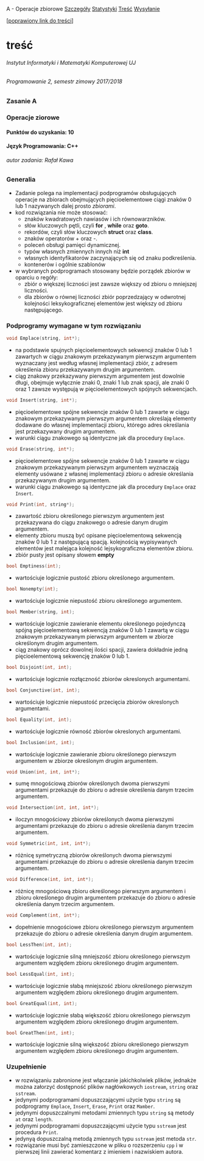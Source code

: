 A - Operacje zbiorowe
[Szczegóły](https://p2.ii.uj.edu.pl/#ProblemDescription/1)
[Statystyki](https://p2.ii.uj.edu.pl/#ProblemStatistics/1)
[Treść](https://p2.ii.uj.edu.pl/#ProblemContent/1)
[Wysyłanie](https://p2.ii.uj.edu.pl/#SendSubmit/1)

[[poprawiony link do treści](https://ww2.ii.uj.edu.pl/~kawa/intra/2017_2018_Programowanie_2/2017_2018_Programowanie_2_Zadanie_A.pdf)]

# treść

###### Instytut Informatyki i Matematyki Komputerowej UJ
###### Programowanie 2, semestr zimowy 2017/2018
### Zasanie A
### Operacje ziorowe
#### Punktów do uzyskania: **10**
#### Język Programowania: C++
###### autor zadania: Rafał Kawa

### Generalia
* Zadanie polega na implementacji podprogramów obsługujących operacje na zbiorach obejmujących pięcioelementowe ciągi znaków 0 lub 1 nazywanych dalej prosto *zbiorami*.
* kod rozwiązania nie może stosować:
    - znaków kwadratowych nawiasów i ich równowarzników.
    - słów kluczowych pętli, czyli **for** , **while** oraz **goto**.
    - rekordów, czyli słów kluczowych **struct** oraz **class**.
    - znaków operatorów + oraz -.
    - poleceń obsługi pamięci dynamicznej.
    - typów własnych zmiennych innych niż **int**
    - własnych identyfikatorów zaczynających się od znaku podkreślenia.
    - kontenerów i ogólnie szablonów
* w wybranych podprogramach stosowany będzie porządek zbiorów w oparciu o regóły:
    - zbiór o większej liczności jest zawsze większy od zbioru o mniejszej liczności.
    - dla zbiorów o równej liczności zbiór poprzedzający w odwrotnej kolejności leksykograficznej elementów jest większy od zbioru następującego.

### Podprogramy wymagane w tym rozwiązaniu
```c++
void Emplace(string, int*);
```
- na podstawie spujnych pięcioelementowych sekwencji znaków 0 lub 1 zawartych w ciągu znakowym przekazywanym pierwszym argumentem wyznaczany jest według własnej implementacji zbiór, z adresem określenia zbioru przekazywanym drugim argumentem.
- ciąg znakowy przekazywany pierwszym argumentem jest dowolnie długi, obejmuje wyłącznie znaki 0, znaki 1 lub znak spacji, ale znaki 0 oraz 1 zawsze występują w pięcioelementowych spójnych sekwencjach.
```c++
void Insert(string, int*);
```
- pięcioelementowe spójne sekwencje znaków 0 lub 1 zawarte w ciągu znakowym przekazywanym pierwszym argumentem określają elementy dodawane do własnej implementacji zbioru, którego adres określania jest przekazywany drugim argumentem.
- warunki ciągu znakowego są identyczne jak dla procedury ```Emplace```.
```c++
void Erase(string, int*);
```
- pięcioelementowe spójne sekwencje znaków 0 lub 1 zawarte w ciągu znakowym przekazywanym pierwszym argumentem wyznaczają elementy usówane z własnej implementacji zbioru o adresie określania przekazywanym drugim argumentem.
- warunki ciągu znakowego są identyczne jak dla procedury ```Emplace``` oraz ```Insert```.
```c++
void Print(int, string*);
```
- zawartość zbioru określonego pierwszym argumentem jest przekazywana do ciągu znakowego o adresie danym drugim argumentem.
- elementy zbioru muszą być opisane pięcioelementową sekwencją znaków 0 lub 1 z następującą spacją.
kolejnością wypisywanych elementów jest malejąca kolejność lejsykograficzna elementów zbioru.
- zbiór pusty jest opisany słowem **empty**
```c++
bool Emptiness(int);
```
- wartościuje logicznie pustość zbioru określonego argumentem.
```c++
bool Nonempty(int);
```
- wartościuje logicznie niepustość zbioru określonego argumentem.
```c++
bool Member(string, int);
```
- wartościuje logicznie zawieranie elementu określonego pojedynczą spójną pięcioelementową sekwencją znaków 0 lub 1 zawartą w ciągu znakowym przekazywanym pierwszym argumentem w zbiorze określonym drugim argumentem.
- ciąg znakowy oprócz dowolnej ilości spacji, zawiera dokładnie jedną pięcioelementową sekwencję znaków 0 lub 1.
```c++
bool Disjoint(int, int);
```
- wartościuje logicznie rozłączność zbiorów okreslonych argumentami.
```c++
bool Conjunctive(int, int);
```
- wartościuje logicznie niepustość przecięcia zbiorów okreslonych argumentami.
```c++
bool Equality(int, int);
```
- wartościuje logicznie równość zbiorów okreslonych argumentami.
```c++
bool Inclusion(int, int);
```
- wartościuje logicznie zawieranie zbioru określonego pierwszym argumentem w zbiorze określonym drugim argumentem.
```c++
void Union(int, int, int*);
```
- sumę mnogościową zbiorów określonych dwoma pierwszymi argumentami przekazuje do zbioru o adresie określenia danym trzecim argumentem.
```c++
void Intersection(int, int, int*);
```
- iloczyn mnogościowy zbiorów określonych dwoma pierwszymi argumentami przekazuje do zbioru o adresie określenia danym trzecim argumentem.
```c++
void Symmetric(int, int, int*);
```
- różnicę symetryczną zbiorów określonych dwoma pierwszymi argumentami przekazuje do zbioru o adresie określenia danym trzecim argumentem.
```c++
void Difference(int, int, int*);
```
- różnicę mnogościową zbioru określonego pierwszym argumentem i zbioru określonego drugim argumentem przekazuje do zbioru o adresie określenia danym trzecim argumentem.
```c++
void Complement(int, int*);
```
- dopełnienie mnogościowe zbioru określonego pierwszym argumentem przekazuje do zbioru o adresie określenia danym drugim argumentem.
```c++
bool LessThen(int, int);
```
- wartościuje logicznie silną mniejszość zbioru określonego pierwszym argumentem względem zbioru określonego drugim argumentem.
```c++
bool LessEqual(int, int);
```
- wartościuje logicznie słabą mniejszość zbioru określonego pierwszym argumentem względem zbioru określonego drugim argumentem.
```c++
bool GreatEqual(int, int);
```
- wartościuje logicznie słabą większość zbioru określonego pierwszym argumentem względem zbioru określonego drugim argumentem.
```c++
bool GreatThen(int, int);
```
- wartościuje logicznie silną większość zbioru określonego pierwszym argumentem względem zbioru określonego drugim argumentem.

### Uzupełnienie
- w rozwiązaniu zabronione jest włączanie jakichkolwiek plików, jednakże można załorzyć dostępność plików nagłówkowych ```iostream```, ```string``` oraz ```sstream```.
- jedynymi podprogramami dopuszczającymi użycie typu ```string``` są podprogramy ```Emplace```, ```Insert```, ```Erase```, ```Print``` oraz ```Mamber```.
- jedynymi dopuszczalnymi metodami zmiennych typu ```string``` są metody ```at``` oraz ```length```.
- jedynymi podprogramami dopuszczającymi użycie typu ```sstream``` jest procedura ```Print```.
- jedynyą dopuszczalną metodą zmiennych typu ```sstream``` jest metoda ```str```.
- rozwiązanie musi być zamieszczone w pliku o rozszerzeniu ```cpp``` i w pierwszej linii zawierać komentarz z imieniem i nazwiskiem autora.
